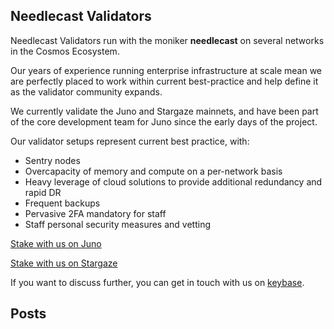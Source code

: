 ## Needlecast Validators

Needlecast Validators run with the moniker **needlecast** on several networks in the Cosmos Ecosystem.

Our years of experience running enterprise infrastructure at scale mean we are perfectly placed to work within current best-practice and help define it as the validator community expands.

We currently validate the Juno and Stargaze mainnets, and have been part of the core development team for Juno since the early days of the project.

Our validator setups represent current best practice, with:

- Sentry nodes
- Overcapacity of memory and compute on a per-network basis
- Heavy leverage of cloud solutions to provide additional redundancy and rapid DR
- Frequent backups
- Pervasive 2FA mandatory for staff
- Staff personal security measures and vetting

[Stake with us on Juno](https://www.mintscan.io/juno/validators/junovaloper17dn5e2n6w60pzyxeq79apr05r6jzfw7wgq3m07)

[Stake with us on Stargaze](https://www.mintscan.io/stargaze/validators/starsvaloper17dn5e2n6w60pzyxeq79apr05r6jzfw7w7d8xrj)

If you want to discuss further, you can get in touch with us on [keybase](https://keybase.io/needlecast).

## Posts
